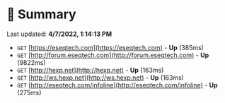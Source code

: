 # 📖 Summary
Last updated: **4/7/2022, 1:14:13 PM**

- `GET` [https://eseqtech.com](https://eseqtech.com) - **Up** (385ms)
- `GET` [http://forum.eseqtech.com](http://forum.eseqtech.com) - **Up** (9822ms)
- `GET` [http://hexp.net](http://hexp.net) - **Up** (163ms)
- `GET` [http://ws.hexp.net](http://ws.hexp.net) - **Up** (163ms)
- `GET` [http://eseqtech.com/infoline](http://eseqtech.com/infoline) - **Up** (275ms)
